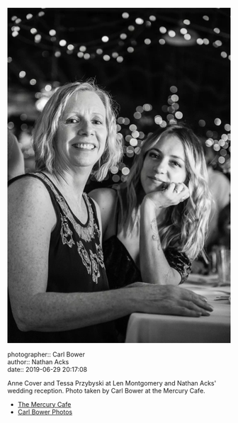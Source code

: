 ![Anne Cover and Tessa Przybyski](assets/2019-06-29-set-3-the-reception-79.webp)

photographer:: Carl Bower  
author:: Nathan Acks  
date:: 2019-06-29 20:17:08

Anne Cover and Tessa Przybyski at Len Montgomery and Nathan Acks' wedding reception. Photo taken by Carl Bower at the Mercury Cafe.

* [The Mercury Cafe](http://mercurycafe.com)
* [Carl Bower Photos](https://carlbowerphotos.com)
